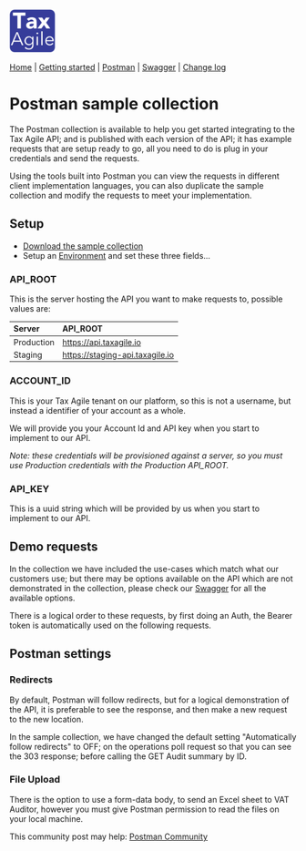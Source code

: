 <img src="../docs/Tax_Agile_Logo_White_on_Purple.png" width="80">

[Home](../README.md) \| [Getting started](getting-started.md) \|  [Postman](postman.md) \| [Swagger](../docs/swagger/index.html) \| [Change log](changelog.md)

# Postman sample collection
The Postman collection is available to help you get started integrating to the Tax Agile API; and is published with
each version of the API; it has example requests that are setup ready to go, all you need to do is plug
in your credentials and send the requests. 

Using the tools built into Postman you can view the requests in different client implementation languages, you can also
duplicate the sample collection and modify the requests to meet your implementation.

## Setup

* [Download the sample collection](./Tax%20Agile%20-%20sample%20collection%20-%20v1.3.0.postman_collection.json)
* Setup an [Environment](https://learning.postman.com/docs/sending-requests/managing-environments/) and set these three fields...

### API_ROOT
This is the server hosting the API you want to make requests to, possible values are:


| Server     | API_ROOT                      |
|:-----------|:------------------------------|
| Production | https://api.taxagile.io       |
| Staging       | https://staging-api.taxagile.io  |


### ACCOUNT_ID
This is your Tax Agile tenant on our platform, so this is not a username, but instead a identifier of your account as a whole.

We will provide you your Account Id and API key when you start to implement to our API.

_Note: these credentials will be provisioned against a server, so you must use Production credentials with the Production API_ROOT._

### API_KEY
This is a uuid string which will be provided by us when you start to implement to our API.

## Demo requests
In the collection we have included the use-cases which match what our customers use; but there may be options
available on the API which are not demonstrated in the collection, please check our [Swagger](../docs/swagger/index.html) 
for all the available options.

There is a logical order to these requests, by first doing an Auth, the Bearer token is automatically 
used on the following requests. 


## Postman settings
### Redirects
By default, Postman will follow redirects, but for a logical demonstration of the API, it is preferable to see the response, and then make a new request to the new location.

In the sample collection, we have changed the default setting "Automatically follow redirects" to OFF; on the operations poll request so that you can see the 303 response; before calling the GET Audit summary by ID.

### File Upload
There is the option to use a form-data body, to send an Excel sheet to VAT Auditor, however you must give Postman permission to read the files on your local machine.

This community post may help: [Postman Community](https://community.postman.com/t/cant-select-file-at-form-data-make-sure-that-postman-can-read-files-inside-the-working-directory/16440/2)
